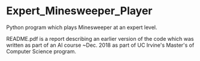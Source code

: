 # Expert_Minesweeper_Player
Python program which plays Minesweeper at an expert level.

README.pdf is a report describing an earlier version of the code which was written as part of an AI course ~Dec. 2018 as part of UC Irvine's Master's of Computer Science program.
